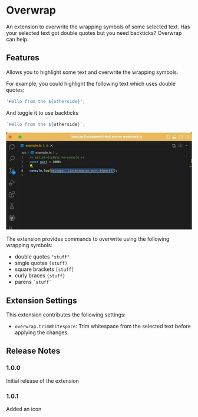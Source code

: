 # Overwrap

An extension to overwrite the wrapping symbols of some selected text. Has your selected text got double quotes but you need backticks? Overwrap can help.

## Features

Allows you to highlight some text and overwrite the wrapping symbols.

For example, you could highlight the following text which uses double quotes:

```js
'Hello from the ${otherside}';
```

And toggle it to use backticks

```js
`Hello from the ${otherside}`;
```

![Demo of using the extension](image/demo.gif)

The extension provides commands to overwrite using the following wrapping symbols:

- double quotes `"stuff"`
- single quotes `(stuff)`
- square brackets `[stuff]`
- curly braces `{stuff}`
- parens `` `stuff` ``

## Extension Settings

This extension contributes the following settings:

- `overwrap.trimWhitespace`: Trim whitespace from the selected text before applying the changes.

## Release Notes

### 1.0.0

Initial release of the extension

### 1.0.1

Added an icon
